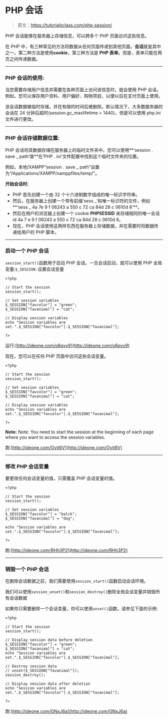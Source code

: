 # PHP 会话

> 原文：<https://tutorialsclass.com/php-session/>

PHP 会话能够在服务器上存储信息，可以跨多个 PHP 页面访问这些信息。

在 PHP 中，有三种常见的方法将数据从任何页面传递到其他页面。**会话**就是其中之一。第二种方法是使用**cookie**，第三种方法是 **PHP 表单**。但是，表单只能在两页之间传递数据。

* * *

### PHP 会话的使用:

当您需要存储用户信息并需要在各种页面上访问该信息时，就会使用 PHP 会话。例如，您可以保存用户资料、用户偏好、购物项目，以便以后在支付页面上使用。

该会话数据被临时存储，并在有限的时间后被删除。默认情况下，大多数服务器的会话在 24 分钟后超时(session.gc_maxlifetime = 1440)，但是可以使用 php.ini 文件进行更改。

* * *

### PHP 会话存储数据位置:

PHP 会话将其数据存储在服务器上的临时文件夹中。您可以使用**‘session . save _ path’值**在‘PHP . ini’文件配置中找到这个临时文件夹的位置。

例如，本地/XAMPP“session . save _ path”设置为“/Applications/XAMPP/xamppfiles/temp/”。

**开始会话时:**

*   PHP 首先创建一个由 32 个十六进制数字组成的唯一标识字符串。
*   然后，在服务器上创建一个带有前缀‘sess _’和唯一标识符的文件，例如**‘sess _ 4a 7e 9 f 06243 a 550 c 72 ca 84d 28 c 0610d 8’**。
*   然后在用户的浏览器上创建一个 cookie **PHPSESSID** 来存储相同的唯一会话 id 4a 7 e 9 f 06243 a 550 c 72 ca 84d 28 c 0610d 8。
*   现在，PHP 会话使用这两样东西在服务器上存储数据，并在需要时将数据传递给用户的 PHP 脚本。

* * *

### 启动一个 PHP 会话

`session_start()`函数用于启动 PHP 会话。一旦会话启动，就可以使用 PHP 全局变量:`$_SESSION.`设置会话变量

```
<?php

// Start the session
session_start();

// Set session variables
$_SESSION["favcolor"] = "green";
$_SESSION["favanimal"] = "cat";

// Display session variables
echo "Session variables are set.".$_SESSION["favcolor"].$_SESSION["favanimal"];

?>
```

运行:[http://ideone.com/o6pvv9](http://ideone.com/o6pvv9)

现在，您可以在任何 PHP 页面中访问这些会话变量。

```
<?php

// Start the session
session_start();

// Set session variables
$_SESSION["favcolor"] = "green";
$_SESSION["favanimal"] = "cat";

// Display session variables
echo "Session variables are set.".$_SESSION["favcolor"].$_SESSION["favanimal"];

?>
```

**Note:** Note: You need to start the session at the beginning of each page where you want to access the session variables.

跑:[http://ideone.com/Oyit6V](http://ideone.com/Oyit6V)

* * *

### 修改 PHP 会话变量

要更改任何会话变量的值，只需覆盖 PHP 会话变量的值。

```
<?php

// Start the session
session_start();

// Set session variables
$_SESSION["favcolor"] = "balck";
$_SESSION["favanimal"] = "dog";

echo "Session variables are set.".$_SESSION["favcolor"].$_SESSION["favanimal"];

?>
```

跑:[http://ideone.com/RHh3P2](http://ideone.com/RHh3P2)

* * *

### 销毁一个 PHP 会话

在删除会话数据之前，我们需要使用`session_start()`函数启动会话环境。

我们可以使用`session_unset()`和`session_destroy()`删除全局会话变量并销毁所有会话数据

如果你只需要删除一个会话变量，你可以使用`unset()`函数。请参见下面的示例:

```
<?php

// Start the session
session_start();

// Display session data before deletion
$_SESSION["favcolor"] = "green";
$_SESSION["favanimal"] = "cat";
echo "Session variables are set.".$_SESSION["favcolor"].$_SESSION["favanimal"];

// Destroy session data
// unset($_SESSION["favanimal"]); 
session_destroy();

// Display session data after deletion
echo "Session variables are set.".$_SESSION["favcolor"].$_SESSION["favanimal"];

?>
```

跑:[http://ideone.com/GNxJ6a](http://ideone.com/GNxJ6a)